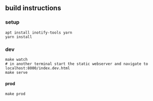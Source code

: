 ## build instructions
### setup

    apt install inotify-tools yarn
    yarn install

### dev

    make watch
    # in another terminal start the static webserver and navigate to localhost:8000/index.dev.html
    make serve

#### prod

    make prod

